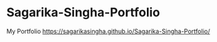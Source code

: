 # Sagarika-Singha-Portfolio
My Portfolio https://sagarikasingha.github.io/Sagarika-Singha-Portfolio/
